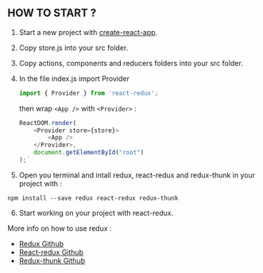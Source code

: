## HOW TO START ?

1. Start a new project with [create-react-app](https://github.com/facebook/create-react-app).

2. Copy store.js into your src folder.

3. Copy actions, components and reducers folders into your src folder.

4. In the file index.js import Provider
    
    ```Javascript
    import { Provider } from 'react-redux';
    ```
    
    then wrap `<App />` with `<Provider>` :

    ```Javascript
    ReactDOM.render(
        <Provider store={store}>
            <App />
        </Provider>,
        document.getElementById("root")
    );`
    ```

5. Open you terminal and intall redux, react-redux and redux-thunk in your project with : 

```Shell
npm install --save redux react-redux redux-thunk
```

6. Start working on your project with react-redux.

More info on how to use redux :
- [Redux Github](https://github.com/reduxjs/redux)
- [React-redux Github](https://github.com/reduxjs/react-redux)
- [Redux-thunk Github](https://github.com/reduxjs/redux-thunk)
